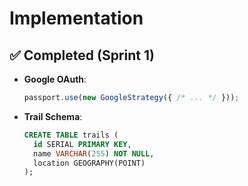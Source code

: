 # Implementation  

## ✅ Completed (Sprint 1)  
- **Google OAuth**:  
  ```javascript
  passport.use(new GoogleStrategy({ /* ... */ })); 
  ```  
- **Trail Schema**:  
  ```sql
  CREATE TABLE trails (
    id SERIAL PRIMARY KEY,
    name VARCHAR(255) NOT NULL,
    location GEOGRAPHY(POINT)
  ); 
  ```  